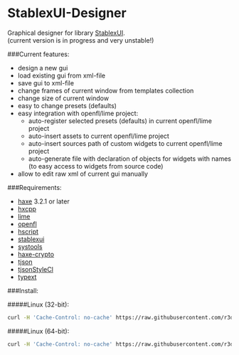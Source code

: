 StablexUI-Designer
=========================

Graphical designer for library [StablexUI](https://github.com/RealyUniqueName/StablexUI).<br/>
(current version is in progress and very unstable!)

###Current features:<br/>
* design a new gui
* load existing gui from xml-file
* save gui to xml-file
* change frames of current window from templates collection
* change size of current window
* easy to change presets (defaults)
* easy integration with openfl/lime project:
	* auto-register selected presets (defaults) in current openfl/lime project
	* auto-insert assets to current openfl/lime project
	* auto-insert sources path of custom widgets to current openfl/lime project
	* auto-generate file with declaration of objects for widgets with names (to easy access to widgets from source code)
* allow to edit raw xml of current gui manually

###Requirements:<br/>
* [haxe](https://haxe.org) 3.2.1 or later
* [hxcpp](https://github.com/HaxeFoundation/hxcpp)
* [lime](https://github.com/openfl/lime)
* [openfl](https://github.com/openfl/openfl)
* [hscript](https://github.com/HaxeFoundation/hscript)
* [stablexui](https://github.com/RealyUniqueName/StablexUI)
* [systools](https://github.com/waneck/systools.git)
* [haxe-crypto](https://github.com/soywiz/haxe-crypto)
* [tjson](https://github.com/martamius/TJSON)
* [tjsonStyleCl](https://github.com/r3d9u11/haxe-tjsonStyleCl)
* [typext](https://github.com/r3d9u11/haxe-typext)

###Install:<br/>

#####Linux (32-bit):<br/>
```bash
curl -H 'Cache-Control: no-cache' https://raw.githubusercontent.com/r3d9u11/StablexUI-Designer/master/Install-Linux.sh | bash
```

#####Linux (64-bit):<br/>
```bash
curl -H 'Cache-Control: no-cache' https://raw.githubusercontent.com/r3d9u11/StablexUI-Designer/master/Install-Linux64.sh | bash
```
